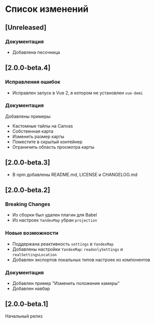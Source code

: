 # Список изменений

## [Unreleased]

### Документация
- Добавлена песочница

## [2.0.0-beta.4]

### Исправления ошибок
- Исправлен запуск в Vue 2, в котором не установлен `vue-demi`

### Документация
Добавлены примеры:
- Кастомные тайлы на Canvas
- Собственная карта
- Изменить размер карты
- Поместите в скрытый контейнер
- Ограничить область просмотра карты

## [2.0.0-beta.3]

- В npm добавлены README.md, LICENSE и CHANGELOG.md

## [2.0.0-beta.2]

### Breaking Changes
- Из сборки был удален плагин для Babel
- Из настроек `YandexMap` убран `projection`

### Новые возможности
- Поддержана реактивность `settings` в `YandexMap`
- Добавлены настройки `YandexMap`: `readonlySettings` и `realSettingsLocation`
- Добавлен экспортов локальных типов настроек из компонентов

### Документация
- Добавлен пример "Изменить положение камеры"
- Добавлен навбар

## [2.0.0-beta.1]

Начальный релиз
